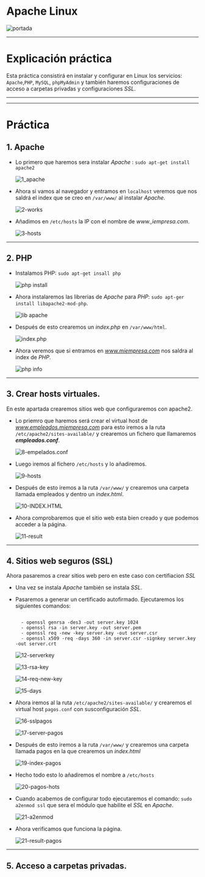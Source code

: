 # Apache Linux

![portada](./img/portada.jpg)

___
# Explicación práctica

Esta práctica consistirá en instalar y configurar en Linux los servicios: `Apache`,`PHP`, `MySQL`, `phpMyAdmin` y también haremos configuraciones de acceso a carpetas privadas y configuraciones *SSL*.

 ___
 ___

# Práctica

## 1. Apache

- Lo primero que haremos sera instalar *Apache* : `sudo apt-get install apache2`

  ![1_apache](./img/1_install_apache.png)

- Ahora si vamos al navegador y entramos en `localhost` veremos que nos saldrá el index que se creo en `/var/www/` al instalar *Apache*.

  ![2-works](./img/2_it_works.png)

- Añadimos en `/etc/hosts` la IP con el nombre de *www.,iempresa.com*.

  ![3-hosts](./img/3_hosts.png)

___

## 2. PHP

- Instalamos PHP: `sudo apt-get insall php`

  ![php install](./img/4_php.png)

- Ahora instalaremos las librerias de *Apache* para *PHP*: `sudo apt-ger install libapache2-mod-php`.

  ![lib apache](./img/5_librerias.png)

- Después de esto crearemos un *index.php* en `/var/www/html`.

  ![index.php](./img/6_index.php.png)

- Ahora veremos que si entramos en *www.miempresa.com* nos saldra al index de *PHP*.

  ![php info](./img/7_php_info.png)

___

## 3. Crear hosts virtuales.

En este apartada crearemos sitios web que configuraremos con apache2.

- Lo priemro que haremos será crear el virtual host de *www.empleados.miempresa.com* para esto iremos a la ruta `/etc/apache2/sites-available/` y crearemos un fichero que llamaremos ***empleados.conf***.

  ![8-empelados.conf](./img/8_empleados.conf.png)

- Luego iremos al fichero `/etc/hosts` y lo añadiremos.

  ![9-hosts](./img/9_hosts.png)

- Después de esto iremos a la ruta `/var/www/` y crearemos una carpeta llamada empleados y dentro un *index.html*.

  ![10-INDEX.HTML](./img/10_index.png)

- Ahora comprobaremos que el sitio web esta bien creado y que podemos acceder a la página.

  ![11-result](./img/11_result.png)

___

## 4. Sitios web seguros (SSL)

Ahora pasaremos a crear sitios web pero en este caso con certifiacion *SSL*

- Una vez se instala *Apache* también se instala *SSL*.

- Pasaremos a generar un certificado autofirmado. Ejecutaremos los siguientes comandos:

  ~~~

    - openssl genrsa -des3 -out server.key 1024
    - openssl rsa -in server.key -out server.pem
    - openssl req -new -key server.key -out server.csr
    - openssl x509 -req -days 360 -in server.csr -signkey server.key -out server.crt

  ~~~

  ![12-serverkey](./img/12_server.key.png)

  ![13-rsa-key](./img/13_rsa_key.png)

  ![14-req-new-key](./img/14_req_new_key.png)

  ![15-days](./img/15_days.png)

- Ahora iremos al la ruta `/etc/apache2/sites-available/` y crearemos el virtual host `pagos.conf` con susconfiguración *SSL*.

  ![16-sslpagos](./img/16_ssl.png)

  ![17-server-pagos](./img/17_server_pagos.png)

- Después de esto iremos a la ruta `/var/www/` y crearemos una carpeta llamada pagos en la que crearemos un *index.html*

  ![19-index-pagos](./img/19_index_pagos.png)

- Hecho todo esto lo añadiremos el nombre a `/etc/hosts`

  ![20-pagos-hots](./img/20_pagos_on_hosts.png)

- Cuando acabemos de configurar todo ejecutaremos el comando: `sudo a2enmod ssl` que sera el módulo que habilite el *SSL* en *Apache*.

  ![21-a2enmod](./img/21_a2enmod.png)

- Ahora verificamos que funciona la página.

  ![21-result-pagos](./img/21_pagos_result.png)

___

## 5. Acceso a carpetas privadas.
